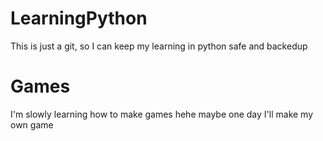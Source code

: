 # LearningPython
This is just a git, so I can keep my learning in python safe and backedup

# Games 
I'm slowly learning how to make games hehe maybe one day I'll make my own game
